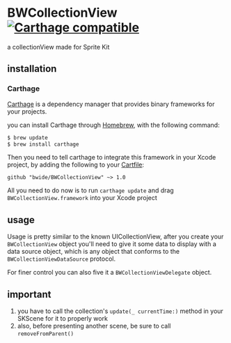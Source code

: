 # BWCollectionView [![Carthage compatible](https://img.shields.io/badge/Carthage-compatible-4BC51D.svg?style=flat)](https://github.com/Carthage/Carthage)

a collectionView made for Sprite Kit

## installation

### Carthage

[Carthage](https://github.com/Carthage/Carthage) is a dependency manager that provides binary frameworks for your projects.

you can install Carthage through [Homebrew](http://brew.sh/), with the following command:

```bash
$ brew update
$ brew install carthage
```

Then you need to tell carthage to integrate this framework in your Xcode project, by adding the following to your [Cartfile](https://github.com/Carthage/Carthage/blob/master/Documentation/Artifacts.md#cartfile):

```ogdl
github "bwide/BWCollectionView" ~> 1.0
```

All you need to do now is to run `carthage update` and drag `BWCollectionView.framework` into your Xcode project

## usage

Usage is pretty similar to the known UICollectionView, after you create your `BWCollectionView` object you'll need to give it some data to display with a data source object, which is any object that conforms to the `BWCollectionViewDataSource` protocol.

For finer control you can also five it a `BWCollectionViewDelegate` object.

## important
1. you have to call the collection's `update(_ currentTime:)` method in your SKScene for it to properly work
1. also, before presenting another scene, be sure to call `removeFromParent()`

